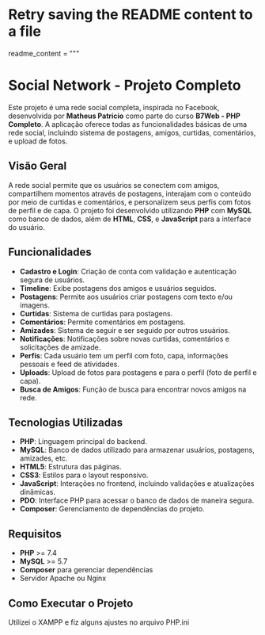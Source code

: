 # Retry saving the README content to a file

readme_content = """
# Social Network - Projeto Completo

Este projeto é uma rede social completa, inspirada no Facebook, desenvolvida por **Matheus Patricio** como parte do curso **B7Web - PHP Completo**. A aplicação oferece todas as funcionalidades básicas de uma rede social, incluindo sistema de postagens, amigos, curtidas, comentários, e upload de fotos.

## Visão Geral

A rede social permite que os usuários se conectem com amigos, compartilhem momentos através de postagens, interajam com o conteúdo por meio de curtidas e comentários, e personalizem seus perfis com fotos de perfil e de capa. O projeto foi desenvolvido utilizando **PHP** com **MySQL** como banco de dados, além de **HTML**, **CSS**, e **JavaScript** para a interface do usuário.

## Funcionalidades

- **Cadastro e Login**: Criação de conta com validação e autenticação segura de usuários.
- **Timeline**: Exibe postagens dos amigos e usuários seguidos.
- **Postagens**: Permite aos usuários criar postagens com texto e/ou imagens.
- **Curtidas**: Sistema de curtidas para postagens.
- **Comentários**: Permite comentários em postagens.
- **Amizades**: Sistema de seguir e ser seguido por outros usuários.
- **Notificações**: Notificações sobre novas curtidas, comentários e solicitações de amizade.
- **Perfis**: Cada usuário tem um perfil com foto, capa, informações pessoais e feed de atividades.
- **Uploads**: Upload de fotos para postagens e para o perfil (foto de perfil e capa).
- **Busca de Amigos**: Função de busca para encontrar novos amigos na rede.

## Tecnologias Utilizadas

- **PHP**: Linguagem principal do backend.
- **MySQL**: Banco de dados utilizado para armazenar usuários, postagens, amizades, etc.
- **HTML5**: Estrutura das páginas.
- **CSS3**: Estilos para o layout responsivo.
- **JavaScript**: Interações no frontend, incluindo validações e atualizações dinâmicas.
- **PDO**: Interface PHP para acessar o banco de dados de maneira segura.
- **Composer**: Gerenciamento de dependências do projeto.

## Requisitos

- **PHP** >= 7.4
- **MySQL** >= 5.7
- **Composer** para gerenciar dependências
- Servidor Apache ou Nginx

## Como Executar o Projeto

Utilizei o XAMPP e fiz alguns ajustes no arquivo PHP.ini

